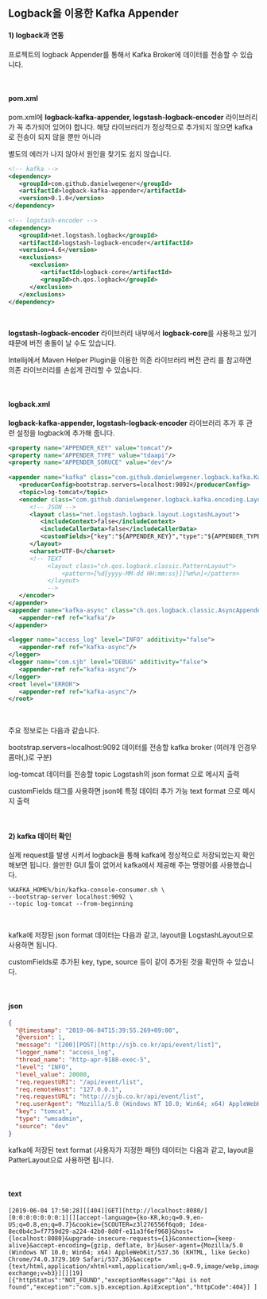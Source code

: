 ## Logback을 이용한 Kafka Appender

#### 1) logback과 연동
프로젝트의 logback Appender를 통해서 Kafka Broker에 데이터를 전송할 수 있습니다.

</br>

#### pom.xml
pom.xml에 **logback-kafka-appender,  logstash-logback-encoder** 라이브러리가 꼭 추가되어 있어야 합니다. 해당 라이브러리가 정상적으로 추가되지 않으면 kafka로 전송이 되지 않을 뿐만 아니라

별도의 에러가 나지 않아서 원인을 찾기도 쉽지 않습니다.

``` xml
<!-- kafka -->
<dependency>
   <groupId>com.github.danielwegener</groupId>
   <artifactId>logback-kafka-appender</artifactId>
   <version>0.1.0</version>
</dependency>
 
<!-- logstash-encoder -->
<dependency>
   <groupId>net.logstash.logback</groupId>
   <artifactId>logstash-logback-encoder</artifactId>
   <version>4.6</version>
   <exclusions>
      <exclusion>
         <artifactId>logback-core</artifactId>
         <groupId>ch.qos.logback</groupId>
      </exclusion>
   </exclusions>
</dependency>
``` 

</br>

**logstash-logback-encoder** 라이브러리 내부에서 **logback-core**를 사용하고 있기 때문에 버전 충돌이 날 수도 있습니다.

Intellij에서 Maven Helper Plugin을 이용한 의존 라이브러리 버전 관리 를 참고하면 의존 라이브러리를 손쉽게 관리할 수 있습니다.


</br>

#### logback.xml
**logback-kafka-appender,  logstash-logback-encoder**  라이브러리 추가 후 관련 설정을 logback에 추가해 줍니다.

``` xml
<property name="APPENDER_KEY" value="tomcat"/>
<property name="APPENDER_TYPE" value="tdaapi"/>
<property name="APPENDER_SORUCE" value="dev"/>
 
<appender name="kafka" class="com.github.danielwegener.logback.kafka.KafkaAppender">
   <producerConfig>bootstrap.servers=localhost:9092</producerConfig>
   <topic>log-tomcat</topic>
   <encoder class="com.github.danielwegener.logback.kafka.encoding.LayoutKafkaMessageEncoder">
      <!-- JSON -->
      <layout class="net.logstash.logback.layout.LogstashLayout">
         <includeContext>false</includeContext>
         <includeCallerData>false</includeCallerData>
         <customFields>{"key":"${APPENDER_KEY}","type":"${APPENDER_TYPE}", "source":"${APPENDER_SORUCE}"}</customFields>
      </layout>
      <charset>UTF-8</charset>
      <!-- TEXT
           <layout class="ch.qos.logback.classic.PatternLayout">
               <pattern>[%d{yyyy-MM-dd HH:mm:ss}][%m%n]</pattern>
           </layout>
           -->
   </encoder>
</appender>
<appender name="kafka-async" class="ch.qos.logback.classic.AsyncAppender">
   <appender-ref ref="kafka"/>
</appender>
 
<logger name="access_log" level="INFO" additivity="false">
   <appender-ref ref="kafka-async"/>
</logger>
<logger name="com.sjb" level="DEBUG" additivity="false">
   <appender-ref ref="kafka-async"/>
</logger>
<root level="ERROR">
   <appender-ref ref="kafka-async"/>
</root>
``` 

</br>

주요 정보로는 다음과 같습니다.

<producerConfig>bootstrap.servers=localhost:9092</producerConfig>
데이터를 전송할 kafka broker (여러개 인경우 콤마(,)로 구분)

<topic>log-tomcat</topic>
데이터를 전송할 topic
<layout class="net.logstash.logback.layout.LogstashLayout">	Logstash의 json format 으로 메시지 출력
<layout class="net.logstash.logback.layout.LogstashLayout">
<customFields></customFields>
</layout>

customFields 태그를 사용하면 json에 특정 데이터 추가 가능
<layout class="ch.qos.logback.classic.PatternLayout">	text format 으로 메시지 출력

</br>

#### 2) kafka 데이터 확인

실제 request를 발생 시켜서 logback을 통해 kafka에 정상적으로 저장되었는지 확인해보면 됩니다.
쓸만한 GUI 툴이 없어서 kafka에서 제공해 주는 명령어를 사용했습니다.

``` config
%KAFKA_HOME%/bin/kafka-console-consumer.sh \
--bootstrap-server localhost:9092 \
--topic log-tomcat --from-beginning
```

</br>

kafka에 저장된 json format 데이터는 다음과 같고, layout을 LogstashLayout으로 사용하면 됩니다. 

customFields로 추가된 key, type, source 등이 같이 추가된 것을 확인하 수 있습니다.

</br>

#### json
``` json
{
  "@timestamp": "2019-06-04T15:39:55.269+09:00",
  "@version": 1,
  "message": "[200][POST][http://sjb.co.kr/api/event/list]",
  "logger_name": "access_log",
  "thread_name": "http-apr-9188-exec-5",
  "level": "INFO",
  "level_value": 20000,
  "req.requestURI": "/api/event/list",
  "req.remoteHost": "127.0.0.1",
  "req.requestURL": "http:///sjb.co.kr/api/event/list",
  "req.userAgent": "Mozilla/5.0 (Windows NT 10.0; Win64; x64) AppleWebKit/537.36 (KHTML, like Gecko) Chrome/57.0.2987.110 Safari/537.36",
  "key": "tomcat",
  "type": "wmsadmin",
  "source": "dev"
}
``` 

kafka에 저장된 text format (사용자가 지정한 패턴) 데이터는 다음과 같고, layout을 PatterLayout으로 사용하면 됩니다.

</br>

#### text
``` 
[2019-06-04 17:50:28][[404][GET][http://localhost:8080/][0:0:0:0:0:0:0:1][][accept-language={ko-KR,ko;q=0.9,en-US;q=0.8,en;q=0.7}&cookie={SCOUTER=z3l276556f6qo0; Idea-8ec0b4c3=f7759d29-a224-42b0-8d0f-e11a3f6ef968}&host={localhost:8080}&upgrade-insecure-requests={1}&connection={keep-alive}&accept-encoding={gzip, deflate, br}&user-agent={Mozilla/5.0 (Windows NT 10.0; Win64; x64) AppleWebKit/537.36 (KHTML, like Gecko) Chrome/74.0.3729.169 Safari/537.36}&accept={text/html,application/xhtml+xml,application/xml;q=0.9,image/webp,image/apng,*/*;q=0.8,application/signed-exchange;v=b3}][][19][{"httpStatus":"NOT_FOUND","exceptionMessage":"Api is not found","exception":"com.sjb.exception.ApiException","httpCode":404}] ]
```
